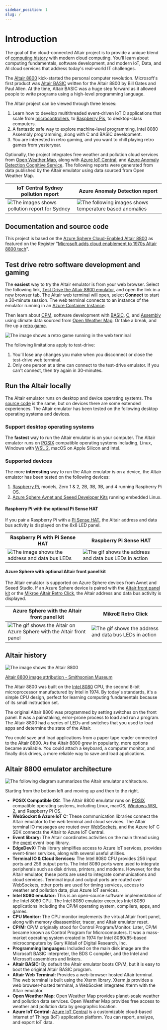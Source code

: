 ```yaml
---
sidebar_position: 1
slug: /
---
```


# Introduction

The goal of the cloud-connected Altair project is to provide a unique blend of [computing history](https://en.wikipedia.org/wiki/Retrocomputing) with modern cloud computing. You'll learn about computing fundamentals, software development, and modern IoT, Data, and AI cloud services that address today's real-world IT challenges.

The [Altair 8800](https://en.wikipedia.org/wiki/Altair_8800?azure-portal=true) kick-started the personal computer revolution. Microsoft's first product was [Altair BASIC](https://en.wikipedia.org/wiki/Altair_BASIC?azure-portal=true) written for the Altair 8800 by Bill Gates and Paul Allen. At the time, Altair BASIC was a huge step forward as it allowed people to write programs using a high-level programming language.

The Altair project can be viewed through three lenses:

1. Learn how to develop multithreaded event-driven IoT C applications that scale from [microcontrollers](https://en.wikipedia.org/wiki/Microcontroller), to [Raspberry Pis](https://en.wikipedia.org/wiki/Raspberry_Pi), to desktop-class computers.
1. A fantastic safe way to explore machine-level programming, Intel 8080 Assembly programming, along with C and BASIC development.
1. You are interested in retro gaming, and you want to chill playing retro games from yesteryear.

Optionally, the project integrates free weather and pollution cloud services from [Open Weather Map](http://openweathermap.org), along with [Azure IoT Central](https://azure.microsoft.com/en-au/services/iot-central/), and [Azure Anomaly Detection Cognitive Service](https://azure.microsoft.com/services/cognitive-services/anomaly-detector/). The following reports were generated from data published by the Altair emulator using data sourced from Open Weather Map.

| IoT Central Sydney pollution report | Azure Anomaly Detection report|
|------|-----|
| ![The images shows pollution report for Sydney](../static/img/iot_central_pollution_report.png) | ![The following images shows temperature based anomalies](../static/img/univariate-anomalies.png) |

<!-- ![](../static/img/altair_with_azure_data_ai.png) -->

## Documentation and source code

This project is based on the [Azure Sphere Cloud-Enabled Altair 8800](https://github.com/AzureSphereCloudEnabledAltair8800/AzureSphereAltair8800_V2) as featured on the Register "[Microsoft adds cloud enablement to 1970s Altair 8800 tech](https://www.theregister.com/2021/07/16/altair_redux/)".

## Test drive retro software development and gaming

The **easiest** way to try the Altair emulator is from your web browser. Select the following link, [Test Drive the Altair 8800 emulator](http://aterminal.z8.web.core.windows.net/?altair=altair.westus2.cloudapp.azure.com), and open the link in a new browser tab. The Altair web terminal will open, select **Connect** to start a 30-minute session. The web terminal connects to an instance of the emulator running in an [Azure Container Instance](https://azure.microsoft.com/services/container-instances/).

Then learn about [CPM](02-Altair-Web-Terminal.md), software development with [BASIC](02-Programming-the-Altair/02-Microsoft-BASIC-programming.md), [C](02-Programming-the-Altair/03-C-programming.md), and [Assembly](02-Programming-the-Altair/04-Assembly-programming.md) using climate data sourced from [Open Weather Map](https://openweathermap.org/). Or take a break, and fire up a [retro game](02-Altair-Web-Terminal.md#get-started-with-retro-gaming).

![The image shows a retro game running in the web terminal](../static/img/retro-game.png)

The following limitations apply to test-drive:

1. You'll lose any changes you make when you disconnect or close the test-drive web terminal.
1. Only one person at a time can connect to the test-drive emulator. If you can't connect, then try again in 30-minutes.

## Run the Altair locally

The Altair emulator runs on desktop and device operating systems. The [source code](https://github.com/gloveboxes/Altair8800.Emulator.UN-X) is the same, but on devices there are some extended experiences. The Altair emulator has been tested on the following desktop operating systems and devices.

### Support desktop operating systems

The **fastest** way to run the Altair emulator is on your computer. The Altair emulator runs on [POSIX](https://en.wikipedia.org/wiki/POSIX) compatible operating systems including, Linux, Windows with [WSL 2](https://docs.microsoft.com/en-us/windows/wsl/install), macOS on Apple Silicon and Intel.

### Supported devices

The more **interesting** way to run the Altair emulator is on a device, the Altair emulator has been tested on the following devices:

1. [Raspberry Pi](https://www.raspberrypi.org/), models, Zero 1 & 2, 2B, 3B, 3B, and 4 running Raspberry Pi OS.
1. [Azure Sphere Avnet and Seeed Developer Kits](https://azure.microsoft.com/services/azure-sphere/) running embedded Linux.

#### Raspberry Pi with the optional Pi Sense HAT

If you pair a Raspberry Pi with a [Pi Sense HAT](https://www.raspberrypi.com/products/sense-hat/), the Altair address and data bus activity is displayed on the 8x8 LED panel.

| Raspberry Pi with Pi Sense HAT  | Raspberry Pi Sense HAT |
|--|--|
| ![The image shows the address and data bus LEDs](./../static/img/raspberry_pi_sense_hat_map.png) | ![The gif shows the address and data bus LEDs in action](./../static/img/raspberry_pi_sense_hat.gif) |

#### Azure Sphere with optional Altair front panel kit

The Altair emulator is supported on Azure Sphere devices from Avnet and Seeed Studio. If an Azure Sphere device is paired with the [Altair front panel kit](https://github.com/AzureSphereCloudEnabledAltair8800/AzureSphereAltair8800.Hardware) or the [Mikroe Altair Retro Click](https://www.mikroe.com/blog/8800-retro-click), the Altair address and data bus activity is displayed.

| Azure Sphere with the Altair front panel kit | MikroE Retro Click |
|--|--|
| ![The gif shows the Altair on Azure Sphere with the Altair front panel](../static/img/altair_on_sphere.gif) | ![The gif shows the address and data bus LEDs in action](./../static/img/avnet_retro_click.gif) |

## Altair history

![The image shows the Altair 8800](../static/img/altair-8800-smithsonian-museum.png)

[Altair 8800 image attribution - Smithsonian Museum](https://commons.wikimedia.org/wiki/File:Altair_8800,_Smithsonian_Museum.jpg)

The Altair 8800 was built on the [Intel 8080](https://en.wikipedia.org/wiki/Intel_8080?azure-portal=true) CPU, the second 8-bit microprocessor manufactured by Intel in 1974. By today's standards, it's a simple CPU design, perfect for learning computing fundamentals because of its small instruction set.

The original Altair 8800 was programmed by setting switches on the front panel. It was a painstaking, error-prone process to load and run a program. The Altair 8800 had a series of LEDs and switches that you used to load apps and determine the state of the Altair.

You could save and load applications from a paper tape reader connected to the Altair 8800. As the Altair 8800 grew in popularity, more options became available. You could attach a keyboard, a computer monitor, and finally disk drives, a more reliable way to save and load applications.

## Altair 8800 emulator architecture

![The following diagram summarizes the Altair emulator architecture.](../static/img/Altair_8800_Application_Architecture.png)

Starting from the bottom left and moving up and then to the right.

- **POSIX Compatible OS:**. The Altair 8800 emulator runs on [POSIX](https://en.wikipedia.org/wiki/POSIX) compatible operating systems, including Linux, macOS, [Windows WSL 2](https://docs.microsoft.com/windows/wsl), and Raspberry Pi OS.
- **WebSocket & Azure IoT C:** These communication libraries connect the Altair emulator to the web terminal and cloud services. The Altair terminal IO messages are routed over [WebSockets](https://en.wikipedia.org/wiki/WebSocket), and the Azure IoT C SDK connects the Altair to Azure IoT Central.
- **Event library:** The Altair coordinates activities on the main thread using the [event](https://libevent.org/) event loop library.
- **EdgeDevX:** This library simplifies access to Azure IoT services, provides event-timer services, along with several useful utilities.
- **Terminal IO & Cloud Services:** The Intel 8080 CPU provides 256 input ports and 256 output ports. The Intel 8080 ports were used to integrate peripherals such as disk drives, printers, and modems. However, for the Altair emulator, these ports are used to integrate communications and cloud services. Terminal input and output ports are routed over WebSockets, other ports are used for timing services, access to weather and pollution data, plus Azure IoT services.
- **Intel 8080 emulator:** This is an open-source software implementation of the Intel 8080 CPU. The Intel 8080 emulator executes Intel 8080 applications including the CP/M operating system, compilers, apps, and games.
- **CPU Monitor:** The CPU monitor implements the virtual Altair front panel, along with memory disassembler, tracer, and Altair emulator reset.
- **CP/M:** CP/M originally stood for Control Program/Monitor. Later, CP/M became known as Control Program for Microcomputers. It was a mass-market operating system created in 1974 for Intel 8080/85-based microcomputers by Gary Kildall of Digital Research, Inc.
- **Programming languages:** Included on the main disk image are the Microsoft BASIC interpreter, the BDS C compiler, and the Intel and Microsoft assemblers and linkers.
- **Altair BASIC:** By default the Altair emulator boots CP/M, but it is easy to boot the original Altair BASIC program.
- **Altair Web Terminal:** Provides a web-browser hosted Altair terminal. The web terminal is built using the Xterm library. Xterm.js provides a web browser-hosted terminal, a WebSocket integrates Xterm with the Altair emulator.
- **Open Weather Map**: Open Weather Map provides planet-scale weather and pollution data services. Open Weather Map provides free access to weather and pollution data by geographic location.
- **Azure IoT Central:** [Azure IoT Central](https://azure.microsoft.com/services/iot-central?azure-portal=true) is a customizable cloud-based Internet of Things (IoT) application platform. You can report, analyze, and export IoT data.


